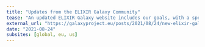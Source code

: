 ```yaml
---
title: "Updates from the ELIXIR Galaxy Community"
tease: "An updated ELIXIR Galaxy website includes our goals, with a special emphasis on interactions with the local, domain-specific and global communities; plus much more"
external_url: "https://galaxyproject.eu/posts/2021/08/24/new-elixir-galaxy-community-website/"
date: "2021-08-24"
subsites: [global, eu, us]
---
```


